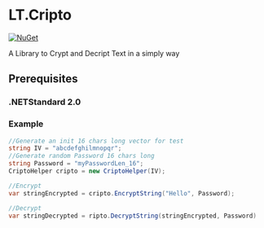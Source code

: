 # LT.Cripto
[![NuGet](https://img.shields.io/nuget/v/Nuget.Core.svg)](https://www.nuget.org/packages/LT.Cripto/)

A Library to Crypt and Decript Text in a simply way

## Prerequisites

### .NETStandard 2.0

### Example 
```c#
//Generate an init 16 chars long vector for test
string IV = "abcdefghilmnopqr";
//Generate random Password 16 chars long
string Password = "myPasswordLen_16";
CriptoHelper cripto = new CriptoHelper(IV);

//Encrypt
var stringEncrypted = cripto.EncryptString("Hello", Password);

//Decrypt
var stringDecrypted = ripto.DecryptString(stringEncrypted, Password)

```